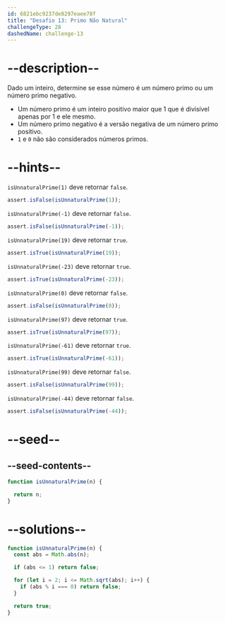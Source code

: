 ```yaml
---
id: 6821ebc9237de8297eaee78f
title: "Desafio 13: Primo Não Natural"
challengeType: 28
dashedName: challenge-13
---
```


# --description--

Dado um inteiro, determine se esse número é um número primo ou um número primo negativo.

- Um número primo é um inteiro positivo maior que 1 que é divisível apenas por 1 e ele mesmo.
- Um número primo negativo é a versão negativa de um número primo positivo.
- `1` e `0` não são considerados números primos.

# --hints--

`isUnnaturalPrime(1)` deve retornar `false`.

```js
assert.isFalse(isUnnaturalPrime(1));
```

`isUnnaturalPrime(-1)` deve retornar `false`.

```js
assert.isFalse(isUnnaturalPrime(-1));
```

`isUnnaturalPrime(19)` deve retornar `true`.

```js
assert.isTrue(isUnnaturalPrime(19));
```

`isUnnaturalPrime(-23)` deve retornar `true`.

```js
assert.isTrue(isUnnaturalPrime(-23));
```

`isUnnaturalPrime(0)` deve retornar `false`.

```js
assert.isFalse(isUnnaturalPrime(0));
```

`isUnnaturalPrime(97)` deve retornar `true`.

```js
assert.isTrue(isUnnaturalPrime(97));
```

`isUnnaturalPrime(-61)` deve retornar `true`.

```js
assert.isTrue(isUnnaturalPrime(-61));
```

`isUnnaturalPrime(99)` deve retornar `false`.

```js
assert.isFalse(isUnnaturalPrime(99));
```

`isUnnaturalPrime(-44)` deve retornar `false`.

```js
assert.isFalse(isUnnaturalPrime(-44));
```

# --seed--

## --seed-contents--

```js
function isUnnaturalPrime(n) {

  return n;
}
```

# --solutions--

```js
function isUnnaturalPrime(n) {
  const abs = Math.abs(n);

  if (abs <= 1) return false;

  for (let i = 2; i <= Math.sqrt(abs); i++) {
    if (abs % i === 0) return false;
  }

  return true;
}
```
